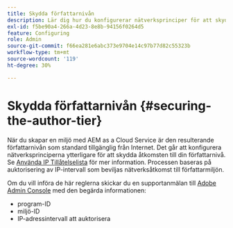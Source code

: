 ```yaml
---
title: Skydda författarnivån
description: Lär dig hur du konfigurerar nätverksprinciper för att skydda åtkomsten till din författarnivå.
exl-id: f5be90a4-266a-4d23-8e8b-94156f0264d5
feature: Configuring
role: Admin
source-git-commit: f66ea281e6abc373e9704e14c97b77d82c55323b
workflow-type: tm+mt
source-wordcount: '119'
ht-degree: 30%

---
```


# Skydda författarnivån {#securing-the-author-tier}

När du skapar en miljö med AEM as a Cloud Service är den resulterande författarnivån som standard tillgänglig från Internet. Det går att konfigurera nätverksprinciperna ytterligare för att skydda åtkomsten till din författarnivå. Se [Använda IP Tillåtelselista](https://experienceleague.adobe.com/docs/experience-manager-cloud-service/content/implementing/using-cloud-manager/ip-allow-lists/apply-allow-list.html) för mer information. Processen baseras på auktorisering av IP-intervall som beviljas nätverksåtkomst till författarmiljön.

Om du vill införa de här reglerna skickar du en supportanmälan till [Adobe Admin Console](https://adminconsole.adobe.com/) med den begärda informationen:

* program-ID
* miljö-ID
* IP-adressintervall att auktorisera

